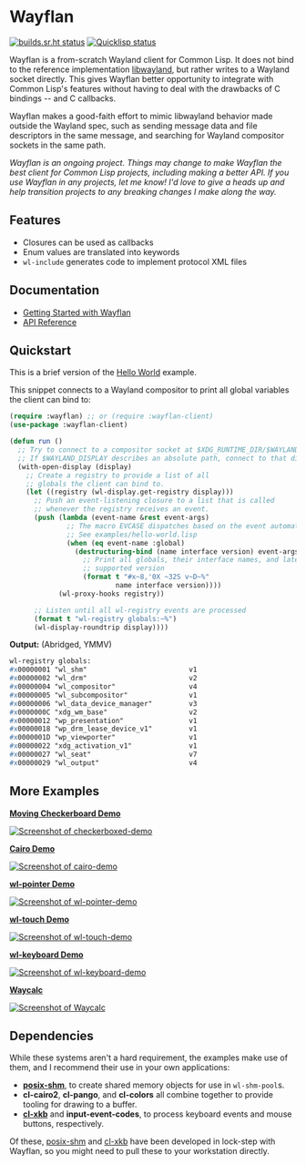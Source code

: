 # Wayflan
[![builds.sr.ht status](https://builds.sr.ht/~shunter/wayflan/commits/test.yml.svg)](https://builds.sr.ht/~shunter/wayflan/commits/master/test.yml)
[![Quicklisp status](https://quickdocs.org/badge/wayflan.svg)](https://quickdocs.org/wayflan)

Wayflan is a from-scratch Wayland client for Common Lisp. It does not bind to
the reference implementation [libwayland](https://wayland.freedesktop.org/),
but rather writes to a Wayland socket directly. This gives Wayflan better
opportunity to integrate with Common Lisp's features without having to deal
with the drawbacks of C bindings -- and C callbacks.

Wayflan makes a good-faith effort to mimic libwayland behavior made outside the
Wayland spec, such as sending message data and file descriptors in the same
message, and searching for Wayland compositor sockets in the same path.

*Wayflan is an ongoing project. Things may change to make Wayflan the best
client for Common Lisp projects, including making a better API. If you use
Wayflan in any projects, let me know! I'd love to give a heads up and help
transition projects to any breaking changes I make along the way.*

## Features

- Closures can be used as callbacks
- Enum values are translated into keywords
- `wl-include` generates code to implement protocol XML files

## Documentation

- [Getting Started with Wayflan](./doc/Getting-Started-With-Wayflan.md)
- [API Reference](./doc/API-Reference.md)

## Quickstart

This is a brief version of the [Hello World](./examples/hello-world.lisp) example.

This snippet connects to a Wayland compositor to print all global variables the
client can bind to:

```lisp
(require :wayflan) ;; or (require :wayflan-client)
(use-package :wayflan-client)

(defun run ()
  ;; Try to connect to a compositor socket at $XDG_RUNTIME_DIR/$WAYLAND_DISPLAY.
  ;; If $WAYLAND_DISPLAY describes an absolute path, connect to that directly.
  (with-open-display (display)
    ;; Create a registry to provide a list of all
    ;; globals the client can bind to.
    (let ((registry (wl-display.get-registry display)))
      ;; Push an event-listening closure to a list that is called
      ;; whenever the registry receives an event.
      (push (lambda (event-name &rest event-args)
              ;; The macro EVCASE dispatches based on the event automatically.
              ;; See examples/hello-world.lisp
              (when (eq event-name :global)
                (destructuring-bind (name interface version) event-args
                  ;; Print all globals, their interface names, and latest
                  ;; supported version
                  (format t "#x~8,'0X ~32S v~D~%"
                          name interface version))))
            (wl-proxy-hooks registry))

      ;; Listen until all wl-registry events are processed
      (format t "wl-registry globals:~%")
      (wl-display-roundtrip display))))
```

**Output:** (Abridged, YMMV)
```lisp
wl-registry globals:
#x00000001 "wl_shm"                         v1
#x00000002 "wl_drm"                         v2
#x00000004 "wl_compositor"                  v4
#x00000005 "wl_subcompositor"               v1
#x00000006 "wl_data_device_manager"         v3
#x0000000C "xdg_wm_base"                    v2
#x00000012 "wp_presentation"                v1
#x00000018 "wp_drm_lease_device_v1"         v1
#x0000001D "wp_viewporter"                  v1
#x00000022 "xdg_activation_v1"              v1
#x00000027 "wl_seat"                        v7
#x00000029 "wl_output"                      v4
```

## More Examples

**[Moving Checkerboard Demo](./examples/checkerboxed-demo.lisp])**

[![Screenshot of checkerboxed-demo](./checkerboxed-demo.jpg)](./examples/checkerboxed-demo.lisp)

**[Cairo Demo](./examples/cairo-demo.lisp])**

[![Screenshot of cairo-demo](./cairo-demo.jpg)](./examples/cairo-demo.lisp)

**[wl-pointer Demo](./examples/wl-pointer-demo.lisp])**

[![Screenshot of wl-pointer-demo](./wl-pointer-demo.jpg)](./examples/wl-pointer-demo.lisp)

**[wl-touch Demo](./examples/wl-touch-demo.lisp])**

[![Screenshot of wl-touch-demo](./wl-touch-demo.jpg)](./examples/wl-touch-demo.lisp)

**[wl-keyboard Demo](./examples/wl-keyboard-demo.lisp])**

[![Screenshot of wl-keyboard-demo](./wl-keyboard-demo.jpg)](./examples/wl-keyboard-demo.lisp)

**[Waycalc](./examples/Waycalc.lisp])**

[![Screenshot of Waycalc](./Waycalc.jpg)](./examples/Waycalc.lisp)

## Dependencies

While these systems aren't a hard requirement, the examples make use of them,
and I recommend their use in your own applications:

- **[posix-shm](https://git.sr.ht/~shunter/posix-shm)**, to create shared
  memory objects for use in `wl-shm-pool`s.
- **cl-cairo2**, **cl-pango**, and **cl-colors** all combine together to
  provide tooling for drawing to a buffer.
- **[cl-xkb](https://github.com/malcolmstill/cl-xkb/)** and
  **input-event-codes**, to process keyboard events and mouse buttons,
  respectively.

Of these, [posix-shm](https://git.sr.ht/~shunter/posix-shm) and
[cl-xkb](https://github.com/malcolmstill/cl-xkb/) have been developed in
lock-step with Wayflan, so you might need to pull these to your workstation
directly.
